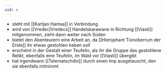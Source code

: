```yaml
---
uid: m
---
```

- steht mit [[Kartjan Hamsa]] in Verbindung
- wird von [[Vredec|Vredecs]] Handelskarawane in Richtung [[Viasti]] mitgenommen, zieht dann weiter nach Süden
- bietet den Abenteurern eine Arbeit an, da [[Hierophant Tionoberrum der Erste]] ihr etwas gestohlen haben soll
- erscheint in der Gestalt einer Teufelin, als ihr die Gruppe das gestohlene Relikt, ebenfalls eine Teufelin, im Wald vor [[Viasti]] übergibt
- hat irgendwann [[Telematschdio]] durch einen Imp ausgetauscht, den sie ebenfalls mitnimmt